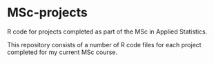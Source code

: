 # MSc-projects
R code for projects completed as part of the MSc in Applied Statistics.

This repository consists of a number of R code files for each project completed for my current MSc course.
